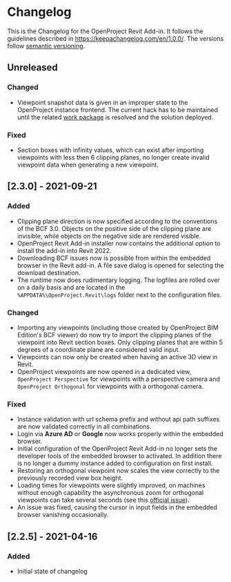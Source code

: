 # Changelog

This is the Changelog for the OpenProject Revit Add-in. It follows the guidelines described
in https://keepachangelog.com/en/1.0.0/. The versions follow [semantic versioning](https://semver.org/).

## Unreleased

### Changed

- Viewpoint snapshot data is given in an improper state to the OpenProject instance frontend. The current hack has to
  be maintained until the related
  [work package](https://community.openproject.org/projects/bcfier/work_packages/39135/activity) is resolved and the
  solution deployed. 

### Fixed

- Section boxes with infinity values, which can exist after importing viewpoints with less then 6 clipping planes, no
  longer create invalid viewpoint data when generating a new viewpoint.

## [2.3.0] - 2021-09-21

### Added

- Clipping plane direction is now specified according to the conventions of the BCF 3.0. Objects on the positive side of
  the clipping plane are invisible, while objects on the negative side are rendered visible.
- OpenProject Revit Add-in installer now contains the additional option to install the add-in into Revit 2022.
- Downloading BCF issues now is possible from within the embedded browser in the Revit add-in. A file save dialog is
  opened for selecting the download destination.
- The runtime now does rudimentary logging. The logfiles are rolled over on a daily basis and are located in
  the `%APPDATA%\OpenProject.Revit\logs` folder next to the configuration files.

### Changed

- Importing any viewpoints (including those created by OpenProject BIM Edition's BCF viewer) do now try to import the
  clipping planes of the viewpoint into Revit section boxes. Only clipping planes that are within 5 degrees of a
  coordinate plane are considered valid input.
- Viewpoints can now only be created when having an active 3D view in Revit.
- OpenProject viewpoints are now opened in a dedicated view, `OpenProject Perspective` for viewpoints with a perspective
  camera and `OpenProject Orthogonal` for viewpoints with a orthogonal camera.

### Fixed

- Instance validation with url schema prefix and without api path suffixes are now validated correctly in all
  combinations.
- Login via **Azure AD** or **Google** now works properly within the embedded browser.
- Initial configuration of the OpenProject Revit Add-in no longer sets the developer tools of the embedded browser to
  activated. In addition there is no longer a dummy instance added to configuration on first install.
- Restoring an orthogonal viewpoint now scales the view correctly to the previously recorded view box height.
- Loading times for viewpoints were slightly improved, on machines without enough capability the asynchronous zoom for
  orthogonal viewpoints can take several seconds (see this
  [official issue](https://thebuildingcoder.typepad.com/blog/2020/10/save-and-restore-3d-view-camera-settings.html)).
- An issue was fixed, causing the cursor in input fields in the embedded browser vanishing occasionally. 

## [2.2.5] - 2021-04-16

### Added

- Initial state of changelog